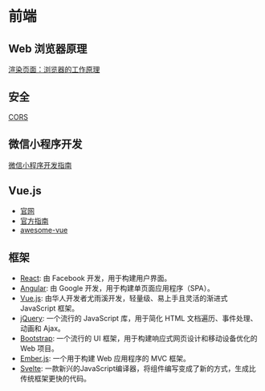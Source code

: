 # 前端

## Web 浏览器原理

[渲染页面：浏览器的工作原理](https://developer.mozilla.org/zh-CN/docs/Web/Performance/How_browsers_work)

## 安全

[CORS](https://developer.mozilla.org/zh-CN/docs/Web/HTTP/CORS)

## 微信小程序开发

[微信小程序开发指南](https://developers.weixin.qq.com/miniprogram/dev/framework/)

## Vue.js

- [官网](https://cn.vuejs.org/index.html)
- [官方指南](https://cn.vuejs.org/v2/guide/)
- [awesome-vue](https://github.com/vuejs/awesome-vue)

## 框架

- [React](https://reactjs.org/): 由 Facebook 开发，用于构建用户界面。
- [Angular](https://angular.io/): 由 Google 开发，用于构建单页面应用程序（SPA）。
- [Vue.js](https://v3.vuejs.org/): 由华人开发者尤雨溪开发，轻量级、易上手且灵活的渐进式 JavaScript 框架。
- [jQuery](https://jquery.com/): 一个流行的 JavaScript 库，用于简化 HTML 文档遍历、事件处理、动画和 Ajax。
- [Bootstrap](https://getbootstrap.com/): 一个流行的 UI 框架，用于构建响应式网页设计和移动设备优化的 Web 项目。
- [Ember.js](https://emberjs.com/): 一个用于构建 Web 应用程序的 MVC 框架。
- [Svelte](https://svelte.dev/): 一款新兴的JavaScript编译器，将组件编写变成了新的方式，生成比传统框架更快的代码。
